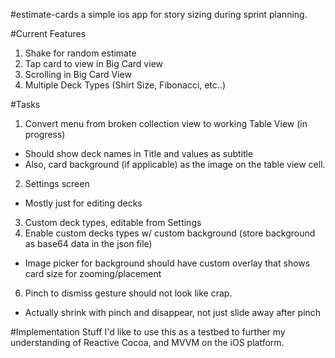 #estimate-cards
a simple ios app for story sizing during sprint planning.

#Current Features

1. Shake for random estimate
2. Tap card to view in Big Card view
3. Scrolling in Big Card View
4. Multiple Deck Types (Shirt Size, Fibonacci, etc..)

#Tasks
1. Convert menu from broken collection view to working Table View (in progress)
  - Should show deck names in Title and values as subtitle
  - Also, card background (if applicable) as the image on the table view cell.
2. Settings screen
  - Mostly just for editing decks
3. Custom deck types, editable from Settings
4. Enable custom decks types w/ custom background (store background as base64 data in the json file)
  - Image picker for background should have custom overlay that shows card size for zooming/placement
6. Pinch to dismiss gesture should not look like crap.
  - Actually shrink with pinch and disappear, not just slide away after pinch

#Implementation Stuff
I'd like to use this as a testbed to further my understanding of Reactive Cocoa, and MVVM on the iOS platform.

